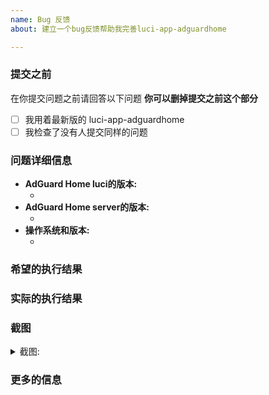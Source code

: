 ```yaml
---
name: Bug 反馈
about: 建立一个bug反馈帮助我完善luci-app-adguardhome

---
```


### 提交之前

在你提交问题之前请回答以下问题
**你可以删掉提交之前这个部分**

- [ ] 我用着最新版的 luci-app-adguardhome
- [ ] 我检查了没有人提交同样的问题

### 问题详细信息

<!--- 请填写软件出现bug时的环境 -->

* **AdGuard Home luci的版本:**
  * <!-- (例如. v1.5) -->
* **AdGuard Home server的版本:**
  * <!-- (例如. v1.0) -->
* **操作系统和版本:**
  * <!-- (例如. OpenWrt R9.11.23)  -->

### 希望的执行结果
<!-- 详细描述你希望它完成什么 -->

### 实际的执行结果
<!-- 详细描述它实际执行结果 -->

### 截图
<!-- 如果合适的话，用截图来描述 -->

<details><summary>截图:</summary>

<!--- 拖进, 上传或者粘贴你的截图-->

</details>

### 更多的信息
<!-- 添加更多和这个问题有关的信息 -->
